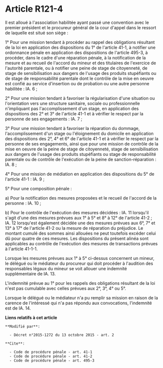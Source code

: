 # Article R121-4

Il est alloué à l'association habilitée ayant passé une convention avec le premier président et le procureur général de la
cour d'appel dans le ressort de laquelle est situé son siège : 

1° Pour une mission tendant à procéder au rappel des obligations résultant de la loi en application des dispositions du 1° de
l'article 41-1, à notifier une ordonnance pénale en application des dispositions de l'article 495-3, à procéder, dans le
cadre d'une réparation pénale, à la notification de la mesure et au recueil de l'accord du mineur et des titulaires de
l'exercice de l'autorité parentale, ou à notifier une peine de stage de citoyenneté, de stage de sensibilisation aux dangers
de l'usage des produits stupéfiants ou de stage de responsabilité parentale dont le contrôle de la mise en oeuvre est confié
au service d'insertion ou de probation ou une autre personne habilitée : IA. 6 ; 

2° Pour une mission tendant à favoriser la régularisation d'une situation ou l'orientation vers une structure sanitaire,
sociale ou professionnelle n'impliquant pas l'accomplissement d'un stage, en application des dispositions des 2° et 3° de
l'article 41-1 et à vérifier le respect par la personne de ses engagements : IA. 7 ; 

3° Pour une mission tendant à favoriser la réparation du dommage, l'accomplissement d'un stage ou l'éloignement du domicile
en application des dispositions des 2°, 4° et 6° de l'article 41-1 et à vérifier le respect par la personne de ses
engagements, ainsi que pour une mission de contrôle de la mise en oeuvre de la peine de stage de citoyenneté, stage de
sensibilisation aux dangers de l'usage des produits stupéfiants ou stage de responsabilité parentale ou de contrôle de
l'exécution de la peine de sanction-réparation : IA. 8 ; 

4° Pour une mission de médiation en application des dispositions du 5° de l'article 41-1 : IA. 9 ; 

5° Pour une composition pénale : 

a) Pour la notification des mesures proposées et le recueil de l'accord de la personne : IA. 10 ; 

b) Pour le contrôle de l'exécution des mesures décidées : IA. 11 lorsqu'il s'agit d'une des mesures prévues aux 1° à 5° et 8°
à 12° de l'article 41-2 ; IA. 12 lorsqu'est également décidée une des mesures prévues aux 6°, 7° et 13° à 17° de l'article
41-2 ou la mesure de réparation du préjudice. Le montant cumulé des sommes ainsi allouées ne peut toutefois excéder celui dû
pour quatre de ces mesures. Les dispositions du présent alinéa sont applicables au contrôle de l'exécution des mesures de
transactions prévues à l'article 41-1-1.

Lorsque les mesures prévues aux 1° à 5° ci-dessus concernent un mineur, le délégué ou le médiateur du procureur qui doit
procéder à l'audition des responsables légaux du mineur se voit allouer une indemnité supplémentaire de IA. 13. 

L'indemnité prévue au 1° pour les rappels des obligations résultant de la loi n'est pas cumulable avec celles prévues aux 2°,
3°, 4° ou 5°. 

Lorsque le délégué ou le médiateur n'a pu remplir sa mission en raison de la carence de l'intéressé qui n'a pas répondu aux
convocations, l'indemnité est de IA. 14.

**Liens relatifs à cet article**

	**Modifié par**:

	  - Décret n°2015-1272 du 13 octobre 2015 - art. 2

	**Cite**:

	  - Code de procédure pénale - art. 41-1
	  - Code de procédure pénale - art. 41-2
	  - Code de procédure pénale - art. 495-3

